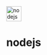 <img src="https://github.com/devicons/icons/nodejs/nodejs-original-wordmark.svg" title="nodejs" alt="nodejs" width="40" height="40"/>

# nodejs
